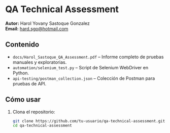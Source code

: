 # QA Technical Assessment

**Autor:** Harol Yovany Sastoque Gonzalez  
**Email:** hard.sgo@hotmail.com

## Contenido

- `docs/Harol_Sastoque_QA_Assessment.pdf` – Informe completo de pruebas manuales y exploratorias.  
- `automation/selenium_test.py` – Script de Selenium WebDriver en Python.  
- `api-testing/postman_collection.json` – Colección de Postman para pruebas de API.

## Cómo usar

1. Clona el repositorio:
   ```bash
   git clone https://github.com/tu-usuario/qa-technical-assessment.git
   cd qa-technical-assessment
